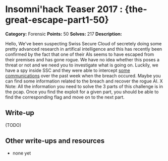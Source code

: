 # Insomni'hack Teaser 2017 : {the-great-escape-part1-50}

**Category:** Forensic
**Points:** 50
**Solves:** 217
**Description:**

Hello,
We've been suspecting Swiss Secure Cloud of secretely doing some pretty advanced research in artifical intelligence and this has recently been confirmed by the fact that one of their AIs seems to have escaped from their premises and has gone rogue. We have no idea whether this poses a threat or not and we need you to investigate what is going on.
Luckily, we have a spy inside SSC and they were able to intercept [some communications](TheGreatEscape.pcapng) over the past week when the breach occured. Maybe you can find some information related to the breach and recover the rogue AI.
X
Note: All the information you need to solve the 3 parts of this challenge is in the pcap. Once you find the exploit for a given part, you should be able to find the corresponding flag and move on to the next part.

## Write-up

(TODO)

## Other write-ups and resources

* none yet

